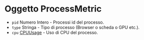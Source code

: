 # Oggetto ProcessMetric

* `pid` Numero Intero - Processi id del processo.
* `type` Stringa - Tipo di processo (Browser o scheda o GPU etc.).
* `cpu` [CPUUsage](cpu-usage.md) - Uso di CPU del processo.